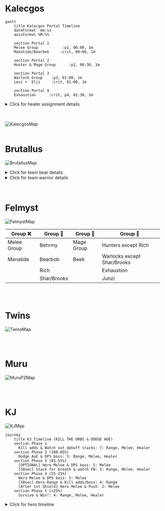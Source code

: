 # Kalecgos

```mermaid
gantt
    title Kalecgos Portal Timeline
    dateFormat  mm:ss
    axisFormat %M:%S

    section Portal 1
    Melee Group           :p1, 00:00, 1m
    Manatide/Bearbob     :crit, 00:00, 1m
    
    section Portal 2
    Hunter & Mage Group      :p2, 00:30, 1m

    section Portal 3
    Warlock Group    :p3, 01:00, 1m
    Levi +  Elji     :crit, 01:00, 1m

    section Portal 4
    Exhaustion      :crit, p4, 01:30, 1m
```

<details>
<summary>Click for healer assignment details</summary>

```mermaid
stateDiagram-v2
    s1: Healer in Portal 3 or 4 Group
    s2: Manatide stays up
    s1 --> s2: teleported during Portal 1

    s3: Healer in Portal 3 or 4 Group
    s4: Elji stays up
    s3 --> s4: teleported during Portal 2

    s5: Behrmy stays up and bubbles
    s6: Call out so other healer stays
    s5 --> s6: early teleport
```
</details>
<br>
<br>

![KalecgosMap](https://cdn.discordapp.com/attachments/775973769537126412/990375252431364146/Screen_Shot_2022-06-25_at_1.26.34_PM.png)
<br>
<br>

# Brutallus

![BrutallusMap](https://cdn.discordapp.com/attachments/775973769537126412/990358559348912189/Screen_Shot_2022-06-25_at_1.50.55_PM.png)

<details>
<summary>Click for team bear details</summary>

```mermaid
stateDiagram-v2
    t2: Pickii
    h4: Behrmy
    h5: Manatide
    h6: Elji
    rr1: Firedestruct
    rr2: Shar
    rr3: Junzi
    rr4: Beek
    rr5: Brooks
    rr6: Zarj
    
    h4 --> t2
    h5 --> t2
    h6 --> t2
    rr1 --> h4
    rr2 --> h4
    rr3 --> h5
    rr4 --> h5
    rr5 --> h6
    rr6 --> h6
```

</details>

<details>
<summary>Click for team warrior details</summary>

```mermaid
stateDiagram-v2
    t1: Abe
    h1: Bearbob
    h2: Levi
    h3: Exhaustion
    r1: Dan
    r2: Twyrp
    r3: Victra
    r4: Kepa
    r5: Akugi
    r6: Rich

    t1 --> h1
    t1 --> h2
    t1 --> h3
    h1 --> r1
    h1 --> r2
    h2 --> r3
    h2 --> r4
    h3 --> r5
    h3 --> r6
```

</details>
<br>
<br>

# Felmyst

![FelmystMap](https://cdn.discordapp.com/attachments/775973769537126412/990364968299954216/Screen_Shot_2022-06-25_at_2.15.48_PM.png)

| Group :x: | Group :small_red_triangle_down: | Group :large_orange_diamond: | Group :large_blue_circle: |
| ----------- | ----------- | ----------- | ----------- |
| Melee Group | Behrmy | Mage Group | Hunters except Rich |
| Manatide | Bearbob | Beek | Warlocks except Shar/Brooks |
| | Rich | | Exhaustion |
| | Shar/Brooks | | Junzi |

<br>
<br>

# Twins

![TwinsMap](https://cdn.discordapp.com/attachments/775973769537126412/990375297964736522/Screen_Shot_2022-06-25_at_2.32.23_PM.png)

<br>
<br>

# Muru

![MuruP2Map](https://cdn.discordapp.com/attachments/775973769537126412/990372769868947556/Screen_Shot_2022-06-25_at_2.47.07_PM.png)

<br>
<br>

# KJ

![KJMap](https://cdn.discordapp.com/attachments/945886124784644156/988662912614805583/KilJaeden___RaidPlan.io_-_Google_Chrome_6_20_2022_9_25_52_PM.png)

```mermaid
journey
    title KJ Timeline (KILL THE ORBS & DODGE AOE)
    section Phase 1
      Kill adds & Watch out debuff stacks: 7: Range, Melee, Healer
    section Phase 2 (100-85%)
      Dodge AoE & DPS boss: 5: Range, Melee, Healer
    section Phase 3 (85-55%)
      [OPTIONAL] Hero Melee & DPS boss: 5: Melee
      [30sec] Stack for breath & watch FB: 3: Range, Melee, Healer
    section Phase 4 (55-25%)
      Hero Melee & DPS boss: 5: Melee
      [30sec] Hero Range & Kill adds/boss: 4: Range
      [After 1st Shield] Hero Melee & Push: 2: Melee
    section Phase 5 (<25%)
      Survive & Win!: 4: Range, Melee, Healer
```

<details>
<summary>Click for hero timeline</summary>

```mermaid
journey
    title Hero Timeline
    section Phase 3 (85-55%)
      [OPTIONAL] Hero Melee & DPS boss: 7: TODO
    section Phase 4 (55-25%)
      Hero Melee & DPS boss: 7: Bamm
      [30sec] Hero Range & Kill adds/boss: 7: Levi/Jun/Ref
      [After 1st Shield] Hero Melee & Push: 7: Manatide
```


</details>
